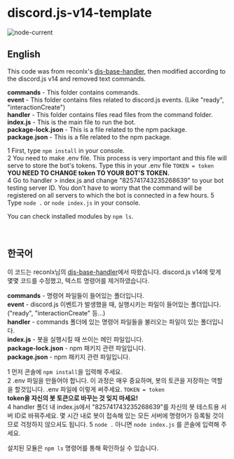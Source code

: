 # discord.js-v14-template
![node-current](https://img.shields.io/node/v/discord.js/dev?style=flat-square)

## English

This code was from reconlx's [djs-base-handler](https://github.com/reconlx/djs-base-handler), then modified according to the discord.js v14 and removed text commands.

**commands** - This folder contains commands.<br/>
**event** - This folder contains files related to discord.js events. (Like "ready", "interactionCreate")<br/>
**handler**  - This folder contains files read files from the command folder.<br/>
**index.js** - This is the main file to run the bot.<br/>
**package-lock.json** - This is a file related to the npm package.<br/>
**package.json** - This is a file related to the npm package.

1 First, type `npm install` in your console.<br/>
2 You need to make .env file. This process is very important and this file will serve to store the bot's tokens. Type this in your .env file `TOKEN = token` <br/>
**YOU NEED TO CHANGE token TO YOUR BOT'S TOKEN.**</br>
4 Go to handler > index.js and change "825741743235268639" to your bot testing server ID.
You don't have to worry that the command will be registered on all servers to which the bot is connected in a few hours.
5 Type `node .` or `node index.js` in your console.

You can check installed modules by `npm ls`.

<br/>

## 한국어
이 코드는 reconlx님의 [djs-base-handler](https://github.com/reconlx/djs-base-handler)에서 따왔습니다. discord.js v14에 맞게 몇몇 코드를 수정했고, 텍스트 명령어를 제거하였습니다.

**commands** - 명령어 파일들이 들어있는 폴더입니다.<br/>
**event** - discord.js 이벤트가 발생했을 때, 실행시키는 파일이 들어있는 폴더입니다. ("ready", "interactionCreate" 등...)<br/>
**handler**  - commands 폴더에 있는 명령어 파일들을 불러오는 파일이 있는 폴더입니다.<br/>
**index.js** - 봇을 실행시킬 때 쓰이는 메인 파일입니다. <br/>
**package-lock.json** - npm 패키지 관련 파일입니다.<br/>
**package.json** - npm 패키지 관련 파일입니다.

1 먼저 콘솔에 `npm install`을 입력해 주세요.<br/>
2 .env 파일을 만들어야 합니다. 이 과정은 매우 중요하며, 봇의 토큰을 저장하는 역할을 할것입니다. .env 파일에 이렇게 써주세요. `TOKEN = token` <br/>
**token을 자신의 봇 토큰으로 바꾸는 것 잊지 마세요!**<br/>
4 handler 폴더 내 index.js에서 "825741743235268639"를 자신의 봇 테스트용 서버 ID로 바꿔주세요.
몇 시간 내로 봇이 접속해 있는 모든 서버에 명령어가 등록될 것이므로 걱정하지 않으셔도 됩니다.
5 `node .` 아니면 `node index.js` 를 콘솔에 입력해 주세요. 

설치된 모듈은 `npm ls` 명령어를 통해 확인하실 수 있습니다.
